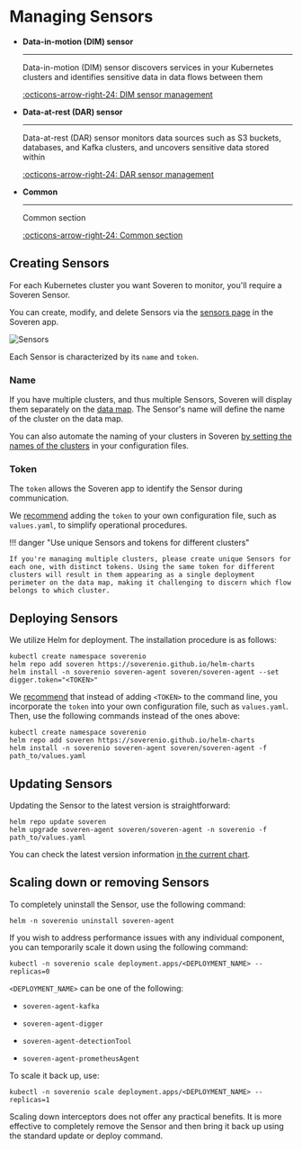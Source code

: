 # Managing Sensors

<div class="grid cards" markdown>

-   __Data-in-motion (DIM) sensor__

    ---

    Data-in-motion (DIM) sensor discovers services in your Kubernetes clusters and identifies sensitive data in data flows between them

    [:octicons-arrow-right-24: DIM sensor management](dim/)

-   __Data-at-rest (DAR) sensor__

    ---

    Data-at-rest (DAR) sensor monitors data sources such as S3 buckets, databases, and Kafka clusters, and uncovers sensitive data stored within

    [:octicons-arrow-right-24: DAR sensor management](dar/)

-   __Common__

    ---

    Common section

    [:octicons-arrow-right-24: Common section](#)

</div>

## Creating Sensors

For each Kubernetes cluster you want Soveren to monitor, you'll require a Soveren Sensor.

You can create, modify, and delete Sensors via the [sensors page](https://app.soveren.io/sensors) in the Soveren app.

![Sensors](../../img/administration/sensors.png "Sensors")

Each Sensor is characterized by its `name` and `token`.

### Name

If you have multiple clusters, and thus multiple Sensors, Soveren will display them separately on the [data map](https://app.soveren.io/data-map). The Sensor's name will define the name of the cluster on the data map.

You can also automate the naming of your clusters in Soveren [by setting the names of the clusters](../configuring-sensor/#multi-cluster-deployment) in your configuration files.

### Token

The `token` allows the Soveren app to identify the Sensor during communication.

We [recommend](../configuring-sensor/#sensor-token) adding the `token` to your own configuration file, such as `values.yaml`, to simplify operational procedures.

!!! danger "Use unique Sensors and tokens for different clusters"

    If you're managing multiple clusters, please create unique Sensors for each one, with distinct tokens. Using the same token for different clusters will result in them appearing as a single deployment perimeter on the data map, making it challenging to discern which flow belongs to which cluster.

## Deploying Sensors

We utilize Helm for deployment. The installation procedure is as follows:

```shell
kubectl create namespace soverenio
helm repo add soveren https://soverenio.github.io/helm-charts
helm install -n soverenio soveren-agent soveren/soveren-agent --set digger.token="<TOKEN>"
```

We [recommend](../configuring-sensor/#sensor-token) that instead of adding `<TOKEN>` to the command line, you incorporate the `token` into your own configuration file, such as `values.yaml`. Then, use the following commands instead of the ones above:

```shell
kubectl create namespace soverenio
helm repo add soveren https://soverenio.github.io/helm-charts
helm install -n soverenio soveren-agent soveren/soveren-agent -f path_to/values.yaml
```

## Updating Sensors

Updating the Sensor to the latest version is straightforward:

```shell
helm repo update soveren
helm upgrade soveren-agent soveren/soveren-agent -n soverenio -f path_to/values.yaml
```

You can check the latest version information [in the current chart](https://github.com/soverenio/helm-charts/blob/master/charts/soveren-agent/Chart.yaml).

## Scaling down or removing Sensors

To completely uninstall the Sensor, use the following command:

```shell
helm -n soverenio uninstall soveren-agent
```

If you wish to address performance issues with any individual component, you can temporarily scale it down using the following command: 

```shell
kubectl -n soverenio scale deployment.apps/<DEPLOYMENT_NAME> --replicas=0
```

`<DEPLOYMENT_NAME>` can be one of the following:

* `soveren-agent-kafka`

* `soveren-agent-digger`

* `soveren-agent-detectionTool`

* `soveren-agent-prometheusAgent`

To scale it back up, use:

```shell
kubectl -n soverenio scale deployment.apps/<DEPLOYMENT_NAME> --replicas=1
```

Scaling down interceptors does not offer any practical benefits. It is more effective to completely remove the Sensor and then bring it back up using the standard update or deploy command.
